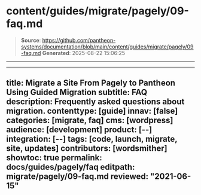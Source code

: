 # content/guides/migrate/pagely/09-faq.md

> **Source**: https://github.com/pantheon-systems/documentation/blob/main/content/guides/migrate/pagely/09-faq.md
> **Generated**: 2025-08-22 15:06:25

---

---
title: Migrate a Site From Pagely to Pantheon Using Guided Migration
subtitle: FAQ
description: Frequently asked questions about migration.
contenttype: [guide]
innav: [false]
categories: [migrate, faq]
cms: [wordpress]
audience: [development]
product: [--]
integration: [--]
tags: [code, launch, migrate, site, updates]
contributors: [wordsmither]
showtoc: true
permalink: docs/guides/pagely/faq
editpath: migrate/pagely/09-faq.md
reviewed: "2021-06-15"
---

<Partial file="migrate/faq-general.md" />
<Partial file="migrate/faq-wordpress.md" />
